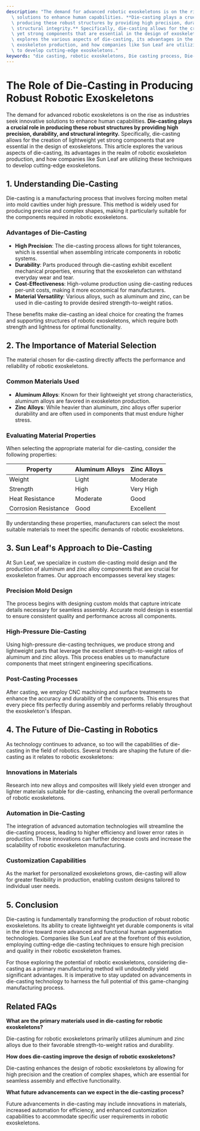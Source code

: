 ```yaml
---
description: "The demand for advanced robotic exoskeletons is on the rise as industries seek innovative\
  \ solutions to enhance human capabilities. **Die-casting plays a crucial role in\
  \ producing these robust structures by providing high precision, durability, and\
  \ structural integrity.** Specifically, die-casting allows for the creation of lightweight\
  \ yet strong components that are essential in the design of exoskeletons. This article\
  \ explores the various aspects of die-casting, its advantages in the realm of robotic\
  \ exoskeleton production, and how companies like Sun Leaf are utilizing these techniques\
  \ to develop cutting-edge exoskeletons."
keywords: "die casting, robotic exoskeletons, Die casting process, Die-cast aluminum"
---
```

# The Role of Die-Casting in Producing Robust Robotic Exoskeletons

The demand for advanced robotic exoskeletons is on the rise as industries seek innovative solutions to enhance human capabilities. **Die-casting plays a crucial role in producing these robust structures by providing high precision, durability, and structural integrity.** Specifically, die-casting allows for the creation of lightweight yet strong components that are essential in the design of exoskeletons. This article explores the various aspects of die-casting, its advantages in the realm of robotic exoskeleton production, and how companies like Sun Leaf are utilizing these techniques to develop cutting-edge exoskeletons.

## 1. Understanding Die-Casting

Die-casting is a manufacturing process that involves forcing molten metal into mold cavities under high pressure. This method is widely used for producing precise and complex shapes, making it particularly suitable for the components required in robotic exoskeletons. 

### Advantages of Die-Casting

- **High Precision**: The die-casting process allows for tight tolerances, which is essential when assembling intricate components in robotic systems.
- **Durability**: Parts produced through die-casting exhibit excellent mechanical properties, ensuring that the exoskeleton can withstand everyday wear and tear.
- **Cost-Effectiveness**: High-volume production using die-casting reduces per-unit costs, making it more economical for manufacturers.
- **Material Versatility**: Various alloys, such as aluminum and zinc, can be used in die-casting to provide desired strength-to-weight ratios.

These benefits make die-casting an ideal choice for creating the frames and supporting structures of robotic exoskeletons, which require both strength and lightness for optimal functionality.

## 2. The Importance of Material Selection

The material chosen for die-casting directly affects the performance and reliability of robotic exoskeletons. 

### Common Materials Used

- **Aluminum Alloys**: Known for their lightweight yet strong characteristics, aluminum alloys are favored in exoskeleton production.
- **Zinc Alloys**: While heavier than aluminum, zinc alloys offer superior durability and are often used in components that must endure higher stress.

### Evaluating Material Properties

When selecting the appropriate material for die-casting, consider the following properties:

| Property          | Aluminum Alloys                     | Zinc Alloys                          |
|-------------------|-------------------------------------|--------------------------------------|
| Weight            | Light                               | Moderate                             |
| Strength          | High                                | Very High                            |
| Heat Resistance    | Moderate                           | Good                                 |
| Corrosion Resistance| Good                              | Excellent                            |

By understanding these properties, manufacturers can select the most suitable materials to meet the specific demands of robotic exoskeletons.

## 3. Sun Leaf's Approach to Die-Casting

At Sun Leaf, we specialize in custom die-casting mold design and the production of aluminum and zinc alloy components that are crucial for exoskeleton frames. Our approach encompasses several key stages:

### Precision Mold Design

The process begins with designing custom molds that capture intricate details necessary for seamless assembly. Accurate mold design is essential to ensure consistent quality and performance across all components.

### High-Pressure Die-Casting 

Using high-pressure die-casting techniques, we produce strong and lightweight parts that leverage the excellent strength-to-weight ratios of aluminum and zinc alloys. This process enables us to manufacture components that meet stringent engineering specifications.

### Post-Casting Processes

After casting, we employ CNC machining and surface treatments to enhance the accuracy and durability of the components. This ensures that every piece fits perfectly during assembly and performs reliably throughout the exoskeleton's lifespan.

## 4. The Future of Die-Casting in Robotics

As technology continues to advance, so too will the capabilities of die-casting in the field of robotics. Several trends are shaping the future of die-casting as it relates to robotic exoskeletons:

### Innovations in Materials

Research into new alloys and composites will likely yield even stronger and lighter materials suitable for die-casting, enhancing the overall performance of robotic exoskeletons.

### Automation in Die-Casting

The integration of advanced automation technologies will streamline the die-casting process, leading to higher efficiency and lower error rates in production. These innovations can further decrease costs and increase the scalability of robotic exoskeleton manufacturing.

### Customization Capabilities

As the market for personalized exoskeletons grows, die-casting will allow for greater flexibility in production, enabling custom designs tailored to individual user needs.

## 5. Conclusion

Die-casting is fundamentally transforming the production of robust robotic exoskeletons. Its ability to create lightweight yet durable components is vital in the drive toward more advanced and functional human augmentation technologies. Companies like Sun Leaf are at the forefront of this evolution, employing cutting-edge die-casting techniques to ensure high precision and quality in their robotic exoskeleton frames.

For those exploring the potential of robotic exoskeletons, considering die-casting as a primary manufacturing method will undoubtedly yield significant advantages. It is imperative to stay updated on advancements in die-casting technology to harness the full potential of this game-changing manufacturing process.

## Related FAQs

**What are the primary materials used in die-casting for robotic exoskeletons?**

Die-casting for robotic exoskeletons primarily utilizes aluminum and zinc alloys due to their favorable strength-to-weight ratios and durability.

**How does die-casting improve the design of robotic exoskeletons?**

Die-casting enhances the design of robotic exoskeletons by allowing for high precision and the creation of complex shapes, which are essential for seamless assembly and effective functionality.

**What future advancements can we expect in the die-casting process?**

Future advancements in die-casting may include innovations in materials, increased automation for efficiency, and enhanced customization capabilities to accommodate specific user requirements in robotic exoskeletons.
